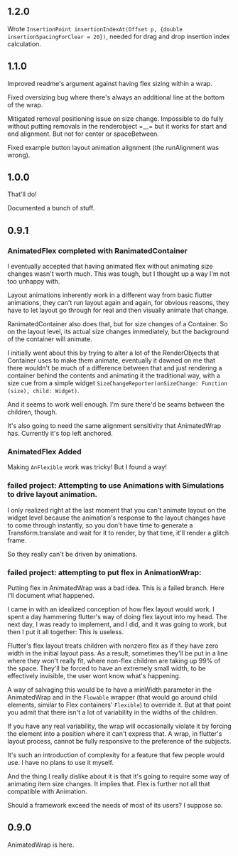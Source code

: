 ## 1.2.0

Wrote `InsertionPoint insertionIndexAt(Offset p, {double insertionSpacingForClear = 20})`, needed for drag and drop insertion index calculation.

## 1.1.0

Improved readme's argument against having flex sizing within a wrap.

Fixed oversizing bug where there's always an additional line at the bottom of the wrap.

Mitigated removal positioning issue on size change. Impossible to do fully without putting removals in the renderobject =__= but it works for start and end alignment. But not for center or spaceBetween.

Fixed example button layout animation alignment (the runAlignment was wrong).

## 1.0.0

That'll do!

Documented a bunch of stuff.

## 0.9.1

### AnimatedFlex completed with RanimatedContainer

I eventually accepted that having animated flex without animating size changes wasn't worth much. This was tough, but I thought up a way I'm not too unhappy with.

Layout animations inherently work in a different way from basic flutter animations, they can't run layout again and again, for obvious reasons, they have to let layout go through for real and then visually animate that change.

RanimatedContainer also does that, but for size changes of a Container. So on the layout level, its actual size changes immediately, but the background of the container will animate.

I initially went about this by trying to alter a lot of the RenderObjects that Container uses to make them animate, eventually it dawned on me that there wouldn't be much of a difference between that and just rendering a container behind the contents and animating it the traditional way, with a size cue from a simple widget `SizeChangeReporter(onSizeChange: Function (size), child: Widget)`.

And it seems to work well enough. I'm sure there'd be seams between the children, though.

It's also going to need the same alignment sensitivity that AnimatedWrap has. Currently it's top left anchored.

### AnimatedFlex Added

Making `AnFlexible` work was tricky! But I found a way!

### failed project: Attempting to use Animation<Offset>s with Simulations to drive layout animation.

I only realized right at the last moment that you can't animate layout on the widget level because the animation's response to the layout changes have to come through instantly, so you don't have time to generate a Transform.translate and wait for it to render, by that time, it'll render a glitch frame.

So they really can't be driven by animations.

### failed project: attempting to put flex in AnimationWrap:

Putting flex in AnimatedWrap was a bad idea. This is a failed branch. Here I'll document what happened.

I came in with an idealized conception of how flex layout would work. I spent a day hammering flutter's way of doing flex layout into my head. The next day, I was ready to implement, and I did, and it was going to work, but then I put it all together: This is useless.

Flutter's flex layout treats children with nonzero flex as if they have zero width in the initial layout pass. As a result, sometimes they'll be put in a line where they won't really fit, where non-flex children are taking up 99% of the space. They'll be forced to have an extremely small width, to be effectively invisible, the user wont know what's happening.

A way of salvaging this would be to have a minWidth parameter in the AnimatedWrap and in the `Flowable` wrapper (that would go around child elements, similar to Flex containers' `Flexible`) to override it. But at that point you admit that there isn't a lot of variability in the widths of the children.

If you have any real variability, the wrap will occasionally violate it by forcing the element into a position where it can't express that. A wrap, in flutter's layout process, cannot be fully responsive to the preference of the subjects.

It's such an introduction of complexity for a feature that few people would use. I have no plans to use it myself.

And the thing I really dislike about it is that it's going to require some way of animating item size changes. It implies that. Flex is further not all that compatible with Animation.

Should a framework exceed the needs of most of its users? I suppose so.

## 0.9.0

AnimatedWrap is here.